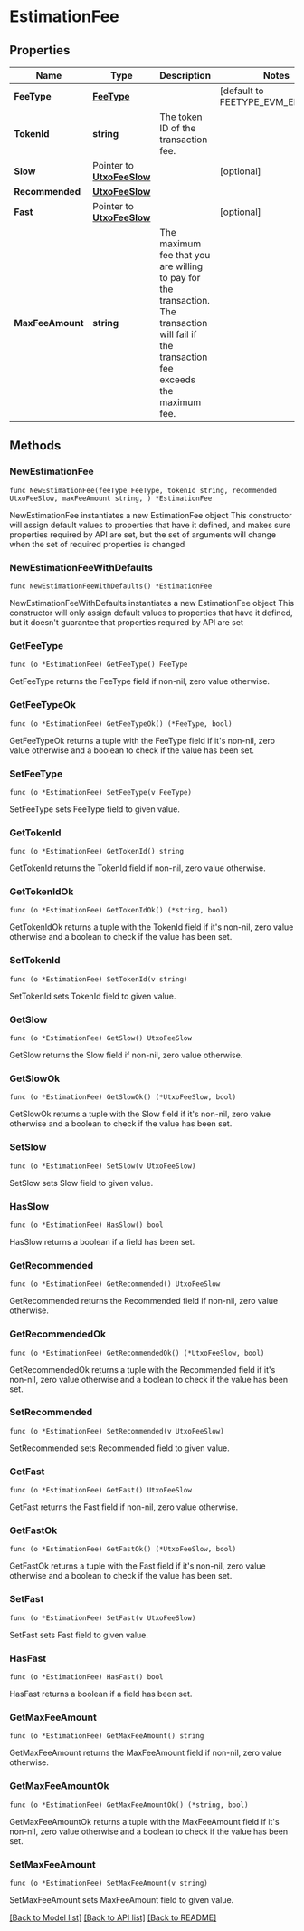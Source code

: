# EstimationFee

## Properties

Name | Type | Description | Notes
------------ | ------------- | ------------- | -------------
**FeeType** | [**FeeType**](FeeType.md) |  | [default to FEETYPE_EVM_EIP_1559]
**TokenId** | **string** | The token ID of the transaction fee. | 
**Slow** | Pointer to [**UtxoFeeSlow**](UtxoFeeSlow.md) |  | [optional] 
**Recommended** | [**UtxoFeeSlow**](UtxoFeeSlow.md) |  | 
**Fast** | Pointer to [**UtxoFeeSlow**](UtxoFeeSlow.md) |  | [optional] 
**MaxFeeAmount** | **string** | The maximum fee that you are willing to pay for the transaction. The transaction will fail if the transaction fee exceeds the maximum fee. | 

## Methods

### NewEstimationFee

`func NewEstimationFee(feeType FeeType, tokenId string, recommended UtxoFeeSlow, maxFeeAmount string, ) *EstimationFee`

NewEstimationFee instantiates a new EstimationFee object
This constructor will assign default values to properties that have it defined,
and makes sure properties required by API are set, but the set of arguments
will change when the set of required properties is changed

### NewEstimationFeeWithDefaults

`func NewEstimationFeeWithDefaults() *EstimationFee`

NewEstimationFeeWithDefaults instantiates a new EstimationFee object
This constructor will only assign default values to properties that have it defined,
but it doesn't guarantee that properties required by API are set

### GetFeeType

`func (o *EstimationFee) GetFeeType() FeeType`

GetFeeType returns the FeeType field if non-nil, zero value otherwise.

### GetFeeTypeOk

`func (o *EstimationFee) GetFeeTypeOk() (*FeeType, bool)`

GetFeeTypeOk returns a tuple with the FeeType field if it's non-nil, zero value otherwise
and a boolean to check if the value has been set.

### SetFeeType

`func (o *EstimationFee) SetFeeType(v FeeType)`

SetFeeType sets FeeType field to given value.


### GetTokenId

`func (o *EstimationFee) GetTokenId() string`

GetTokenId returns the TokenId field if non-nil, zero value otherwise.

### GetTokenIdOk

`func (o *EstimationFee) GetTokenIdOk() (*string, bool)`

GetTokenIdOk returns a tuple with the TokenId field if it's non-nil, zero value otherwise
and a boolean to check if the value has been set.

### SetTokenId

`func (o *EstimationFee) SetTokenId(v string)`

SetTokenId sets TokenId field to given value.


### GetSlow

`func (o *EstimationFee) GetSlow() UtxoFeeSlow`

GetSlow returns the Slow field if non-nil, zero value otherwise.

### GetSlowOk

`func (o *EstimationFee) GetSlowOk() (*UtxoFeeSlow, bool)`

GetSlowOk returns a tuple with the Slow field if it's non-nil, zero value otherwise
and a boolean to check if the value has been set.

### SetSlow

`func (o *EstimationFee) SetSlow(v UtxoFeeSlow)`

SetSlow sets Slow field to given value.

### HasSlow

`func (o *EstimationFee) HasSlow() bool`

HasSlow returns a boolean if a field has been set.

### GetRecommended

`func (o *EstimationFee) GetRecommended() UtxoFeeSlow`

GetRecommended returns the Recommended field if non-nil, zero value otherwise.

### GetRecommendedOk

`func (o *EstimationFee) GetRecommendedOk() (*UtxoFeeSlow, bool)`

GetRecommendedOk returns a tuple with the Recommended field if it's non-nil, zero value otherwise
and a boolean to check if the value has been set.

### SetRecommended

`func (o *EstimationFee) SetRecommended(v UtxoFeeSlow)`

SetRecommended sets Recommended field to given value.


### GetFast

`func (o *EstimationFee) GetFast() UtxoFeeSlow`

GetFast returns the Fast field if non-nil, zero value otherwise.

### GetFastOk

`func (o *EstimationFee) GetFastOk() (*UtxoFeeSlow, bool)`

GetFastOk returns a tuple with the Fast field if it's non-nil, zero value otherwise
and a boolean to check if the value has been set.

### SetFast

`func (o *EstimationFee) SetFast(v UtxoFeeSlow)`

SetFast sets Fast field to given value.

### HasFast

`func (o *EstimationFee) HasFast() bool`

HasFast returns a boolean if a field has been set.

### GetMaxFeeAmount

`func (o *EstimationFee) GetMaxFeeAmount() string`

GetMaxFeeAmount returns the MaxFeeAmount field if non-nil, zero value otherwise.

### GetMaxFeeAmountOk

`func (o *EstimationFee) GetMaxFeeAmountOk() (*string, bool)`

GetMaxFeeAmountOk returns a tuple with the MaxFeeAmount field if it's non-nil, zero value otherwise
and a boolean to check if the value has been set.

### SetMaxFeeAmount

`func (o *EstimationFee) SetMaxFeeAmount(v string)`

SetMaxFeeAmount sets MaxFeeAmount field to given value.



[[Back to Model list]](../README.md#documentation-for-models) [[Back to API list]](../README.md#documentation-for-api-endpoints) [[Back to README]](../README.md)


